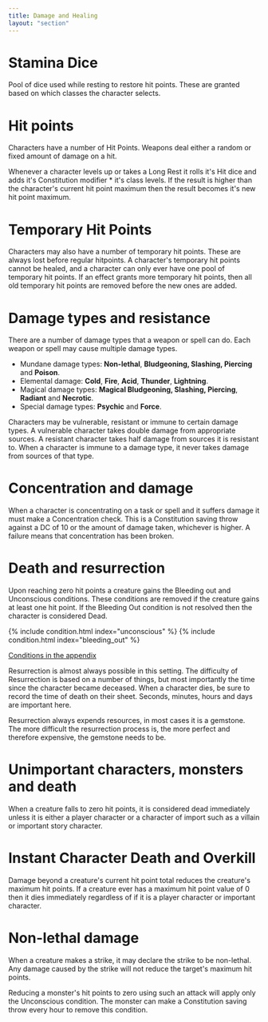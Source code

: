 ```yaml
---
title: Damage and Healing
layout: "section"
---
```


# Stamina Dice
Pool of dice used while resting to restore hit points. These are granted based on which classes the character selects.

# Hit points
Characters have a number of Hit Points. Weapons deal either a random or fixed amount of damage on a hit.

Whenever a character levels up or takes a Long Rest it rolls it's Hit dice and adds it's Constitution modifier * it's class levels. If the result is higher than the character's current hit point maximum then the result becomes it's new hit point maximum.

# Temporary Hit Points
Characters may also have a number of temporary hit points. These are always lost before regular hitpoints. A character's temporary hit points cannot be healed, and a character can only ever have one pool of temporary hit points. If an effect grants more temporary hit points, then all old temporary hit points are removed before the new ones are added.

# Damage types and resistance
There are a number of damage types that a weapon or spell can do. Each weapon or spell may cause multiple damage types.

- Mundane damage types: **Non-lethal**, **Bludgeoning, Slashing, Piercing** and **Poison**.
- Elemental damage: **Cold**, **Fire**, **Acid**, **Thunder**, **Lightning**.
- Magical damage types: **Magical Bludgeoning, Slashing, Piercing**, **Radiant** and **Necrotic**.
- Special damage types: **Psychic** and **Force**.

Characters may be vulnerable, resistant or immune to certain damage types. A vulnerable character takes double damage from appropriate sources. A resistant character takes half damage from sources it is resistant to. When a character is immune to a damage type, it never takes damage from sources of that type.

# Concentration and damage
When a character is concentrating on a task or spell and it suffers damage it must make a Concentration check. This is a Constitution saving throw against a DC of 10 or the amount of damage taken, whichever is higher. A failure means that concentration has been broken.

# Death and resurrection
Upon reaching zero hit points a creature gains the Bleeding out and Unconscious conditions. These conditions are removed if the creature gains at least one hit point. If the Bleeding Out condition is not resolved then the character is considered Dead.

{% include condition.html index="unconscious" %}
{% include condition.html index="bleeding_out" %}

[Conditions in the appendix](appendices/14_conditions.html)

Resurrection is almost always possible in this setting. The difficulty of Resurrection is based on a number of things, but most importantly the time since the character became deceased. When a character dies, be sure to record the time of death on their sheet. Seconds, minutes, hours and days are important here.

Resurrection always expends resources, in most cases it is a gemstone. The more difficult the resurrection process is, the more perfect and therefore expensive, the gemstone needs to be. 

# Unimportant characters, monsters and death
When a creature falls to zero hit points, it is considered dead immediately unless it is either a player character or a character of import such as a villain or important story character.

# Instant Character Death and Overkill
Damage beyond a creature's current hit point total reduces the creature's maximum hit points. If a creature ever has a maximum hit point value of 0 then it dies immediately regardless of if it is a player character or important character.

# Non-lethal damage
When a creature makes a strike, it may declare the strike to be non-lethal. Any damage caused by the strike will not reduce the target's maximum hit points.

Reducing a monster's hit points to zero using such an attack will apply only the Unconscious condition. The monster can make a Constitution saving throw every hour to remove this condition.
